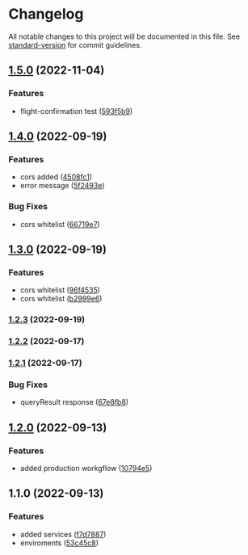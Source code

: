 # Changelog

All notable changes to this project will be documented in this file. See [standard-version](https://github.com/conventional-changelog/standard-version) for commit guidelines.

## [1.5.0](https://github.com/jaengustavof/travel_agency_CMS_Back/compare/v1.4.0...v1.5.0) (2022-11-04)


### Features

* flight-confirmation test ([593f5b9](https://github.com/jaengustavof/travel_agency_CMS_Back/commit/593f5b96af2e6be4bfd54a0c968ca1e3078e8ce8))

## [1.4.0](https://github.com/jaengustavof/travel_agency_CMS_Back/compare/v1.3.0...v1.4.0) (2022-09-19)


### Features

* cors added ([4508fc1](https://github.com/jaengustavof/travel_agency_CMS_Back/commit/4508fc179d4e462930ae7cda50320cd647cfd4f8))
* error message ([5f2493e](https://github.com/jaengustavof/travel_agency_CMS_Back/commit/5f2493e44b7362def40e55a5853cc6e5fa83de3c))


### Bug Fixes

* cors whitelist ([66719e7](https://github.com/jaengustavof/travel_agency_CMS_Back/commit/66719e75c434cb6d210f48cae9fd85cf50ab331a))

## [1.3.0](https://github.com/jaengustavof/travel_agency_CMS_Back/compare/v1.2.3...v1.3.0) (2022-09-19)


### Features

* cors whitelist ([96f4535](https://github.com/jaengustavof/travel_agency_CMS_Back/commit/96f45359f5f70f76f17ae0296883074ac7f5bb88))
* cors whitelist ([b2999e6](https://github.com/jaengustavof/travel_agency_CMS_Back/commit/b2999e6b8649b2abbebb15fa43629d93023c6424))

### [1.2.3](https://github.com/jaengustavof/travel_agency_CMS_Back/compare/v1.2.2...v1.2.3) (2022-09-19)

### [1.2.2](https://github.com/jaengustavof/travel_agency_CMS_Back/compare/v1.2.1...v1.2.2) (2022-09-17)

### [1.2.1](https://github.com/jaengustavof/travel_agency_CMS_Back/compare/v1.2.0...v1.2.1) (2022-09-17)


### Bug Fixes

* queryResult response ([67e8fb8](https://github.com/jaengustavof/travel_agency_CMS_Back/commit/67e8fb85781a3ecc0a4bfc2449c0eaa83d4a295b))

## [1.2.0](https://github.com/jaengustavof/travel_agency_CMS_Back/compare/v1.1.0...v1.2.0) (2022-09-13)


### Features

* added production workgflow ([10794e5](https://github.com/jaengustavof/travel_agency_CMS_Back/commit/10794e5d8ceb8359fe14017b47fed1823927f0cd))

## 1.1.0 (2022-09-13)


### Features

* added services ([f7d7887](https://github.com/jaengustavof/travel_agency_CMS_Back/commit/f7d788730f92b268b822e368040b8c9e9892bd57))
* enviroments ([53c45c8](https://github.com/jaengustavof/travel_agency_CMS_Back/commit/53c45c8411533a23e117535920c21084bca3fd2d))
